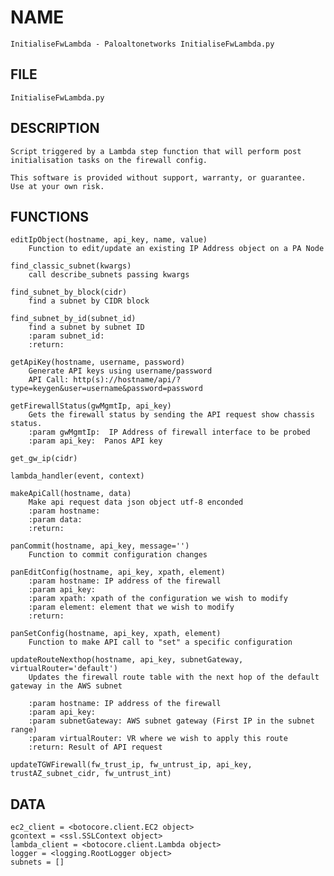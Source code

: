 
# **NAME**

    InitialiseFwLambda - Paloaltonetworks InitialiseFwLambda.py

## **FILE**

    InitialiseFwLambda.py

## **DESCRIPTION**

    Script triggered by a Lambda step function that will perform post initialisation tasks on the firewall config.
  
    This software is provided without support, warranty, or guarantee.
    Use at your own risk.

## **FUNCTIONS**

    editIpObject(hostname, api_key, name, value)
        Function to edit/update an existing IP Address object on a PA Node
  
    find_classic_subnet(kwargs)
        call describe_subnets passing kwargs
  
    find_subnet_by_block(cidr)
        find a subnet by CIDR block
  
    find_subnet_by_id(subnet_id)
        find a subnet by subnet ID
        :param subnet_id: 
        :return:
  
    getApiKey(hostname, username, password)
        Generate API keys using username/password
        API Call: http(s)://hostname/api/?type=keygen&user=username&password=password
  
    getFirewallStatus(gwMgmtIp, api_key)
        Gets the firewall status by sending the API request show chassis status.
        :param gwMgmtIp:  IP Address of firewall interface to be probed
        :param api_key:  Panos API key
  
    get_gw_ip(cidr)
  
    lambda_handler(event, context)
  
    makeApiCall(hostname, data)
        Make api request data json object utf-8 enconded
        :param hostname:
        :param data:
        :return:
  
    panCommit(hostname, api_key, message='')
        Function to commit configuration changes
  
    panEditConfig(hostname, api_key, xpath, element)
        :param hostname: IP address of the firewall
        :param api_key:
        :param xpath: xpath of the configuration we wish to modify
        :param element: element that we wish to modify
        :return:
  
    panSetConfig(hostname, api_key, xpath, element)
        Function to make API call to "set" a specific configuration
  
    updateRouteNexthop(hostname, api_key, subnetGateway, virtualRouter='default')
        Updates the firewall route table with the next hop of the default gateway in the AWS subnet
  
        :param hostname: IP address of the firewall
        :param api_key:
        :param subnetGateway: AWS subnet gateway (First IP in the subnet range)
        :param virtualRouter: VR where we wish to apply this route
        :return: Result of API request
  
    updateTGWFirewall(fw_trust_ip, fw_untrust_ip, api_key, trustAZ_subnet_cidr, fw_untrust_int)

## **DATA**

    ec2_client = <botocore.client.EC2 object>
    gcontext = <ssl.SSLContext object>
    lambda_client = <botocore.client.Lambda object>
    logger = <logging.RootLogger object>
    subnets = []


